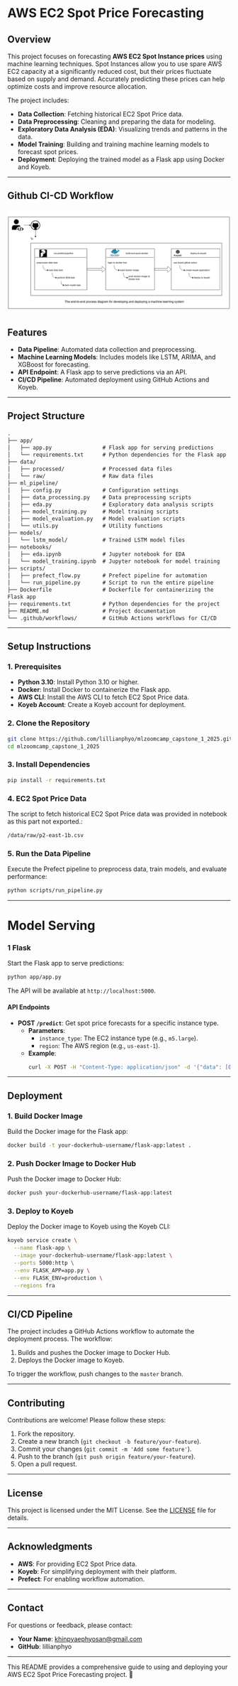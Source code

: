 # **AWS EC2 Spot Price Forecasting**

## **Overview**

This project focuses on forecasting **AWS EC2 Spot Instance prices** using machine learning techniques. Spot Instances allow you to use spare AWS EC2 capacity at a significantly reduced cost, but their prices fluctuate based on supply and demand. Accurately predicting these prices can help optimize costs and improve resource allocation.

The project includes:

- **Data Collection**: Fetching historical EC2 Spot Price data.
- **Data Preprocessing**: Cleaning and preparing the data for modeling.
- **Exploratory Data Analysis (EDA)**: Visualizing trends and patterns in the data.
- **Model Training**: Building and training machine learning models to forecast spot prices.
- **Deployment**: Deploying the trained model as a Flask app using Docker and Koyeb.

---

## Github CI-CD Workflow

![1737014191307](image/README/1737014191307.png)

## **Features**

- **Data Pipeline**: Automated data collection and preprocessing.
- **Machine Learning Models**: Includes models like LSTM, ARIMA, and XGBoost for forecasting.
- **API Endpoint**: A Flask app to serve predictions via an API.
- **CI/CD Pipeline**: Automated deployment using GitHub Actions and Koyeb.

---

## **Project Structure**

```
.
├── app/
│   ├── app.py                # Flask app for serving predictions
│   └── requirements.txt      # Python dependencies for the Flask app
├── data/
│   ├── processed/            # Processed data files
│   └── raw/                  # Raw data files
├── ml_pipeline/
│   ├── config.py             # Configuration settings
│   ├── data_processing.py    # Data preprocessing scripts
│   ├── eda.py                # Exploratory data analysis scripts
│   ├── model_training.py     # Model training scripts
│   ├── model_evaluation.py   # Model evaluation scripts
│   └── utils.py              # Utility functions
├── models/
│   └── lstm_model/           # Trained LSTM model files
├── notebooks/
│   ├── eda.ipynb             # Jupyter notebook for EDA
│   └── model_training.ipynb  # Jupyter notebook for model training
├── scripts/
│   ├── prefect_flow.py       # Prefect pipeline for automation
│   └── run_pipeline.py       # Script to run the entire pipeline
├── Dockerfile                # Dockerfile for containerizing the Flask app
├── requirements.txt          # Python dependencies for the project
├── README.md                 # Project documentation
└── .github/workflows/        # GitHub Actions workflows for CI/CD
```

---

## **Setup Instructions**

### **1. Prerequisites**

- **Python 3.10**: Install Python 3.10 or higher.
- **Docker**: Install Docker to containerize the Flask app.
- **AWS CLI**: Install the AWS CLI to fetch EC2 Spot Price data.
- **Koyeb Account**: Create a Koyeb account for deployment.

### **2. Clone the Repository**

```bash
git clone https://github.com/lillianphyo/mlzoomcamp_capstone_1_2025.git
cd mlzoomcamp_capstone_1_2025
```

### **3. Install Dependencies**

```bash
pip install -r requirements.txt
```

### **4. EC2 Spot Price Data**

The script to fetch historical EC2 Spot Price data was provided in notebook as this part not exported.:

```bash
/data/raw/p2-east-1b.csv
```

### **5. Run the Data Pipeline**

Execute the Prefect pipeline to preprocess data, train models, and evaluate performance:

```bash
python scripts/run_pipeline.py
```

---

# **Model Serving**

### 1 Flask

Start the Flask app to serve predictions:

```bash
python app/app.py
```

The API will be available at `http://localhost:5000`.

#### **API Endpoints**

- **POST `/predict`**: Get spot price forecasts for a specific instance type.
  - **Parameters**:
    - `instance_type`: The EC2 instance type (e.g., `m5.large`).
    - `region`: The AWS region (e.g., `us-east-1`).
  - **Example**:
    ```bash
    curl -X POST -H "Content-Type: application/json" -d '{"data": [0.1, 0.2, 0.3, 0.4, 0.5, 0.6, 0.7, 0.8, 0.9, 1.0]}' http://localhost:5000/predict
    ```

---

## **Deployment**

### **1. Build Docker Image**

Build the Docker image for the Flask app:

```bash
docker build -t your-dockerhub-username/flask-app:latest .
```

### **2. Push Docker Image to Docker Hub**

Push the Docker image to Docker Hub:

```bash
docker push your-dockerhub-username/flask-app:latest
```

### **3. Deploy to Koyeb**

Deploy the Docker image to Koyeb using the Koyeb CLI:

```bash
koyeb service create \
  --name flask-app \
  --image your-dockerhub-username/flask-app:latest \
  --ports 5000:http \
  --env FLASK_APP=app.py \
  --env FLASK_ENV=production \
  --regions fra
```

---

## **CI/CD Pipeline**

The project includes a GitHub Actions workflow to automate the deployment process. The workflow:

1. Builds and pushes the Docker image to Docker Hub.
2. Deploys the Docker image to Koyeb.

To trigger the workflow, push changes to the `master` branch.

---

## **Contributing**

Contributions are welcome! Please follow these steps:

1. Fork the repository.
2. Create a new branch (`git checkout -b feature/your-feature`).
3. Commit your changes (`git commit -m 'Add some feature'`).
4. Push to the branch (`git push origin feature/your-feature`).
5. Open a pull request.

---

## **License**

This project is licensed under the MIT License. See the [LICENSE](LICENSE) file for details.

---

## **Acknowledgments**

- **AWS**: For providing EC2 Spot Price data.
- **Koyeb**: For simplifying deployment with their platform.
- **Prefect**: For enabling workflow automation.

---

## **Contact**

For questions or feedback, please contact:

- **Your Name**: khinpyaephyosan@gmail.com
- **GitHub**: lillianphyo

---

This README provides a comprehensive guide to using and deploying your AWS EC2 Spot Price Forecasting project. 🚀
